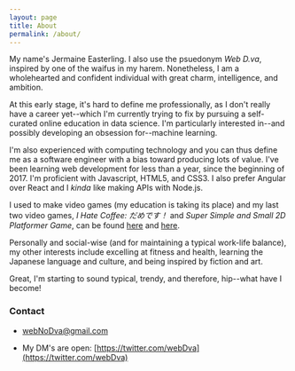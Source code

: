 ```yaml
---
layout: page
title: About
permalink: /about/
---
```


My name's Jermaine Easterling. I also use the psuedonym *Web D.va*, inspired by one of the waifus in my harem. Nonetheless, I am a wholehearted and confident individual with great charm, intelligence, and ambition.

At this early stage, it's hard to define me professionally, as I don't really have a career yet--which I'm currently trying to fix by pursuing a self-curated online education in data science. I'm particularly interested in--and possibly developing an obsession for--machine learning.

I'm also experienced with computing technology and you can thus define me as a software engineer with a bias toward producing lots of value. I've been learning web development for less than a year, since the beginning of 2017. I'm proficient with Javascript, HTML5, and CSS3. I also prefer Angular over React and I *kinda* like making APIs with Node.js.

I used to make video games (my education is taking its place) and my last two video games, *I Hate Coffee: だめです！* and *Super Simple and Small 2D Platformer Game*, can be found [here](https://webdva.github.io/I-Hate-Coffee-/public_html/) and [here](https://webdva.github.io/Super-Simple-and-Small-2D-Platformer-Game/public_html/index.html).

Personally and social-wise (and for maintaining a typical work-life balance), my other interests include excelling at fitness and health, learning the Japanese language and culture, and being inspired by fiction and art.

Great, I'm starting to sound typical, trendy, and therefore, hip--what have I become!

### Contact

 * [webNoDva@gmail.com](mailto:webNoDva@gmail.com)

 * My DM's are open: [https://twitter.com/webDva](https://twitter.com/webDva)